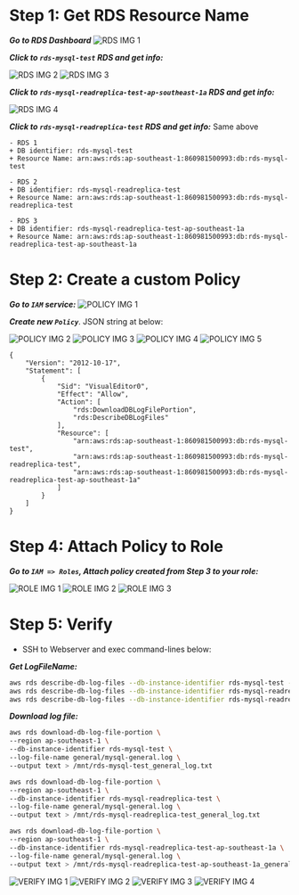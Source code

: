 # Step 1: Get RDS Resource Name

***Go to RDS Dashboard***
![RDS IMG 1](./img/rds-1.png)

***Click to `rds-mysql-test` RDS and get info:***

![RDS IMG 2](./img/rds-2.png)
![RDS IMG 3](./img/rds-3.png)

***Click to `rds-mysql-readreplica-test-ap-southeast-1a` RDS and get info:***

![RDS IMG 4](./img/rds-4.png)

***Click to `rds-mysql-readreplica-test` RDS and get info:*** Same above

```
- RDS 1
+ DB identifier: rds-mysql-test
+ Resource Name: arn:aws:rds:ap-southeast-1:860981500993:db:rds-mysql-test

- RDS 2
+ DB identifier: rds-mysql-readreplica-test
+ Resource Name: arn:aws:rds:ap-southeast-1:860981500993:db:rds-mysql-readreplica-test

- RDS 3
+ DB identifier: rds-mysql-readreplica-test-ap-southeast-1a
+ Resource Name: arn:aws:rds:ap-southeast-1:860981500993:db:rds-mysql-readreplica-test-ap-southeast-1a
```

# Step 2: Create a custom Policy

***Go to `IAM` service:***
![POLICY IMG 1](./img/iam-1.png)

***Create new `Policy`***. JSON string at below:

![POLICY IMG 2](./img/iam-2-policy-1.png)
![POLICY IMG 3](./img/iam-2-policy-2.png)
![POLICY IMG 4](./img/iam-2-policy-3.png)
![POLICY IMG 5](./img/iam-2-policy-4.png)

```
{
    "Version": "2012-10-17",
    "Statement": [
        {
            "Sid": "VisualEditor0",
            "Effect": "Allow",
            "Action": [
                "rds:DownloadDBLogFilePortion",
                "rds:DescribeDBLogFiles"
            ],
            "Resource": [
                "arn:aws:rds:ap-southeast-1:860981500993:db:rds-mysql-test",
                "arn:aws:rds:ap-southeast-1:860981500993:db:rds-mysql-readreplica-test",
                "arn:aws:rds:ap-southeast-1:860981500993:db:rds-mysql-readreplica-test-ap-southeast-1a"
            ]
        }
    ]
}
```

# Step 4: Attach Policy to Role

***Go to `IAM => Roles`, Attach policy created from Step 3 to your role:***

![ROLE IMG 1](./img/iam-3-role-1.png)
![ROLE IMG 2](./img/iam-3-role-2.png)
![ROLE IMG 3](./img/iam-3-role-3.png)

# Step 5: Verify

- SSH to Webserver and exec command-lines below:

***Get LogFileName:***
```sh
aws rds describe-db-log-files --db-instance-identifier rds-mysql-test --region ap-southeast-1
aws rds describe-db-log-files --db-instance-identifier rds-mysql-readreplica-test --region ap-southeast-1
aws rds describe-db-log-files --db-instance-identifier rds-mysql-readreplica-test-ap-southeast-1a --region ap-southeast-1
```

***Download log file:***
```sh
aws rds download-db-log-file-portion \
--region ap-southeast-1 \
--db-instance-identifier rds-mysql-test \
--log-file-name general/mysql-general.log \
--output text > /mnt/rds-mysql-test_general_log.txt

aws rds download-db-log-file-portion \
--region ap-southeast-1 \
--db-instance-identifier rds-mysql-readreplica-test \
--log-file-name general/mysql-general.log \
--output text > /mnt/rds-mysql-readreplica-test_general_log.txt

aws rds download-db-log-file-portion \
--region ap-southeast-1 \
--db-instance-identifier rds-mysql-readreplica-test-ap-southeast-1a \
--log-file-name general/mysql-general.log \
--output text > /mnt/rds-mysql-readreplica-test-ap-southeast-1a_general_log.txt
```

![VERIFY IMG 1](./img/verify-1.png)
![VERIFY IMG 2](./img/verify-2.png)
![VERIFY IMG 3](./img/verify-3.png)
![VERIFY IMG 4](./img/verify-4.png)